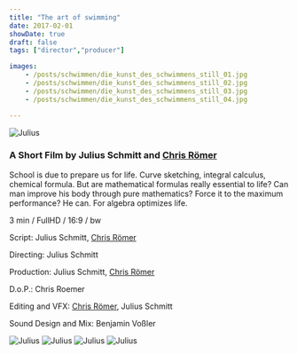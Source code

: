 ```yaml
---
title: "The art of swimming"
date: 2017-02-01
showDate: true
draft: false
tags: ["director","producer"]

images:
    - /posts/schwimmen/die_kunst_des_schwimmens_still_01.jpg
    - /posts/schwimmen/die_kunst_des_schwimmens_still_02.jpg
    - /posts/schwimmen/die_kunst_des_schwimmens_still_03.jpg
    - /posts/schwimmen/die_kunst_des_schwimmens_still_04.jpg

---
```


![Julius](/posts/schwimmen/die_kunst_des_schwimmens_still_01.jpg)

### A Short Film by Julius Schmitt and <a href="https://chrisroemer.de/" target="_blank">Chris Römer</a>

School is due to prepare us for life. Curve sketching, integral calculus, chemical formula. But are mathematical formulas really essential to life? Can man improve his body through pure mathematics? Force it to the maximum performance? He can. For algebra optimizes life.

3 min / FullHD / 16:9 / bw

Script:
Julius Schmitt, <a href="https://chrisroemer.de/" target="_blank">Chris Römer</a>

Directing:
Julius Schmitt

Production:
Julius Schmitt, <a href="https://chrisroemer.de/" target="_blank">Chris Römer</a>

D.o.P.:
Chris Roemer

Editing and VFX:
<a href="https://chrisroemer.de/" target="_blank">Chris Römer</a>, Julius Schmitt

Sound Design and Mix:
Benjamin Voßler

![Julius](/posts/schwimmen/die_kunst_des_schwimmens_still_02.jpg)
![Julius](/posts/schwimmen/die_kunst_des_schwimmens_still_03.jpg)
![Julius](/posts/schwimmen/die_kunst_des_schwimmens_still_04.jpg)
![Julius](/posts/schwimmen/die_kunst_des_schwimmens_still_05.jpg)



